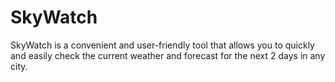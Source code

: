 # SkyWatch
SkyWatch is a convenient and user-friendly tool that allows you to quickly and easily check the current weather and forecast for the next 2 days in any city.
